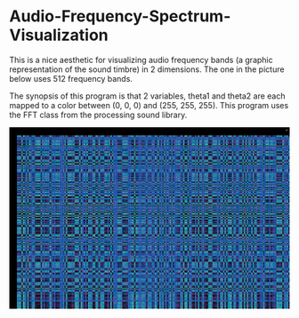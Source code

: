 # Audio-Frequency-Spectrum-Visualization
This is a nice aesthetic for visualizing audio frequency bands (a graphic representation of the sound timbre) in 2 dimensions. The one in the picture below uses 512 frequency bands. 

The synopsis of this program is that 2 variables, theta1 and theta2 are each mapped to a color between (0, 0, 0) and (255, 255, 255). This program uses the FFT class from the processing sound library.


![main](/Screenshots/spectrum2.png)
